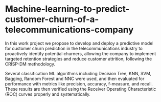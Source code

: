 # Machine-learning-to-predict-customer-churn-of-a-telecommunications-company

In this work project we propose to develop and deploy a predictive model for customer churn prediction in the telecommunications industry to proactively identify potential churners, allowing the company to implement targeted retention strategies and reduce customer attrition, following the CRISP-DM methodology.

Several classification ML algorithms including Decision Tree, KNN, SVM, Bagging, Random Forest and NNC were used, and then evaluated for performance with metrics like precision, accuracy, f-measure, and recall. These results are then verified using the Receiver Operating Characteristic (ROC) curves properly and systematically. 
